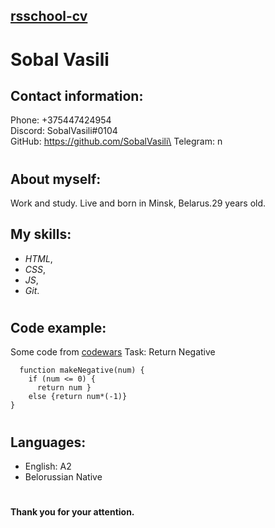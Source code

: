 ## [rsschool-cv](https://github.com/SobalVasili)
# Sobal Vasili
## Contact information:
Phone: +375447424954\
Discord: SobalVasili#0104\
GitHub: https://github.com/SobalVasili\
Telegram: n
#
## About myself:
Work and study. Live and born in Minsk, Belarus.29 years old.
## My skills:
* *HTML*,
* *CSS*,
* *JS*,
* *Git*.
#
## Code example:
Some code from [codewars](https://www.codewars.com/users/SobalVasili)
Task: Return Negative
```
  function makeNegative(num) {
    if (num <= 0) {
      return num }
    else {return num*(-1)}
}
```
#
## Languages:
* English:  A2
* Belorussian Native
#
#### Thank you for your attention.


